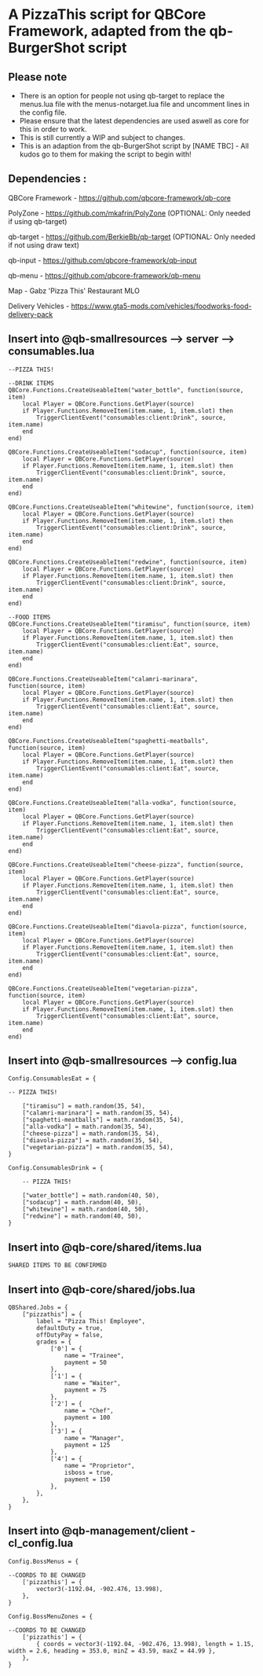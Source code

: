 # A PizzaThis script for QBCore Framework, adapted from the qb-BurgerShot script

## Please note

- There is an option for people not using qb-target to replace the menus.lua file with the menus-notarget.lua file and uncomment lines in the config file.
- Please ensure that the latest dependencies are used aswell as core for this in order to work.
- This is still currently a WIP and subject to changes.
- This is an adaption from the qb-BurgerShot script by [NAME TBC] - All kudos go to them for making the script to begin with!

## Dependencies :

QBCore Framework - https://github.com/qbcore-framework/qb-core

PolyZone - https://github.com/mkafrin/PolyZone (OPTIONAL: Only needed if using qb-target)

qb-target - https://github.com/BerkieBb/qb-target (OPTIONAL: Only needed if not using draw text)

qb-input - https://github.com/qbcore-framework/qb-input

qb-menu - https://github.com/qbcore-framework/qb-menu

Map - Gabz 'Pizza This' Restaurant MLO

Delivery Vehicles - https://www.gta5-mods.com/vehicles/foodworks-food-delivery-pack


## Insert into @qb-smallresources --> server --> consumables.lua
```
--PIZZA THIS!

--DRINK ITEMS
QBCore.Functions.CreateUseableItem("water_bottle", function(source, item)
    local Player = QBCore.Functions.GetPlayer(source)
	if Player.Functions.RemoveItem(item.name, 1, item.slot) then
        TriggerClientEvent("consumables:client:Drink", source, item.name)
    end
end)

QBCore.Functions.CreateUseableItem("sodacup", function(source, item)
    local Player = QBCore.Functions.GetPlayer(source)
	if Player.Functions.RemoveItem(item.name, 1, item.slot) then
        TriggerClientEvent("consumables:client:Drink", source, item.name)
    end
end)

QBCore.Functions.CreateUseableItem("whitewine", function(source, item)
    local Player = QBCore.Functions.GetPlayer(source)
	if Player.Functions.RemoveItem(item.name, 1, item.slot) then
        TriggerClientEvent("consumables:client:Drink", source, item.name)
    end
end)

QBCore.Functions.CreateUseableItem("redwine", function(source, item)
    local Player = QBCore.Functions.GetPlayer(source)
	if Player.Functions.RemoveItem(item.name, 1, item.slot) then
        TriggerClientEvent("consumables:client:Drink", source, item.name)
    end
end)

--FOOD ITEMS
QBCore.Functions.CreateUseableItem("tiramisu", function(source, item)
    local Player = QBCore.Functions.GetPlayer(source)
	if Player.Functions.RemoveItem(item.name, 1, item.slot) then
        TriggerClientEvent("consumables:client:Eat", source, item.name)
    end
end)

QBCore.Functions.CreateUseableItem("calamri-marinara", function(source, item)
    local Player = QBCore.Functions.GetPlayer(source)
	if Player.Functions.RemoveItem(item.name, 1, item.slot) then
        TriggerClientEvent("consumables:client:Eat", source, item.name)
    end
end)

QBCore.Functions.CreateUseableItem("spaghetti-meatballs", function(source, item)
    local Player = QBCore.Functions.GetPlayer(source)
	if Player.Functions.RemoveItem(item.name, 1, item.slot) then
        TriggerClientEvent("consumables:client:Eat", source, item.name)
    end
end)

QBCore.Functions.CreateUseableItem("alla-vodka", function(source, item)
    local Player = QBCore.Functions.GetPlayer(source)
	if Player.Functions.RemoveItem(item.name, 1, item.slot) then
        TriggerClientEvent("consumables:client:Eat", source, item.name)
    end
end)

QBCore.Functions.CreateUseableItem("cheese-pizza", function(source, item)
    local Player = QBCore.Functions.GetPlayer(source)
	if Player.Functions.RemoveItem(item.name, 1, item.slot) then
        TriggerClientEvent("consumables:client:Eat", source, item.name)
    end
end)

QBCore.Functions.CreateUseableItem("diavola-pizza", function(source, item)
    local Player = QBCore.Functions.GetPlayer(source)
	if Player.Functions.RemoveItem(item.name, 1, item.slot) then
        TriggerClientEvent("consumables:client:Eat", source, item.name)
    end
end)

QBCore.Functions.CreateUseableItem("vegetarian-pizza", function(source, item)
    local Player = QBCore.Functions.GetPlayer(source)
	if Player.Functions.RemoveItem(item.name, 1, item.slot) then
        TriggerClientEvent("consumables:client:Eat", source, item.name)
    end
end)
```



## Insert into @qb-smallresources --> config.lua
```
Config.ConsumablesEat = {

-- PIZZA THIS! 

	["tiramisu"] = math.random(35, 54),
	["calamri-marinara"] = math.random(35, 54),
	["spaghetti-meatballs"] = math.random(35, 54),
	["alla-vodka"] = math.random(35, 54),
	["cheese-pizza"] = math.random(35, 54),
	["diavola-pizza"] = math.random(35, 54),
	["vegetarian-pizza"] = math.random(35, 54),
}

Config.ConsumablesDrink = {

	-- PIZZA THIS! 

	["water_bottle"] = math.random(40, 50),
	["sodacup"] = math.random(40, 50),
	["whitewine"] = math.random(40, 50),
	["redwine"] = math.random(40, 50),
} 
```

## Insert into @qb-core/shared/items.lua 

```
SHARED ITEMS TO BE CONFIRMED

```

## Insert into @qb-core/shared/jobs.lua 
```
QBShared.Jobs = {
    ["pizzathis"] = {
		label = "Pizza This! Employee",
		defaultDuty = true,
		offDutyPay = false,
		grades = {
            ['0'] = {
                name = "Trainee",
                payment = 50
            },
			['1'] = {
                name = "Waiter",
                payment = 75
            },
			['2'] = {
                name = "Chef",
                payment = 100
            },
			['3'] = {
                name = "Manager",
                payment = 125
            },
			['4'] = {
                name = "Proprietor",
				isboss = true,
                payment = 150
            },
        },
	},
}		
```



## Insert into @qb-management/client - cl_config.lua
```
Config.BossMenus = {

--COORDS TO BE CHANGED
	['pizzathis'] = {
		vector3(-1192.04, -902.476, 13.998),
	},
}

Config.BossMenuZones = {

--COORDS TO BE CHANGED
	['pizzathis'] = {
        { coords = vector3(-1192.04, -902.476, 13.998), length = 1.15, width = 2.6, heading = 353.0, minZ = 43.59, maxZ = 44.99 },
    },
}
```

